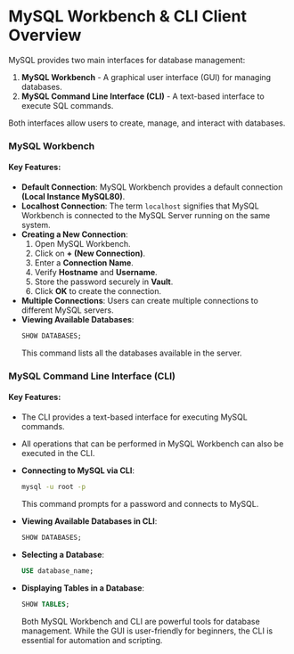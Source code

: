 # MySQL Workbench & CLI Client Overview

MySQL provides two main interfaces for database management:
1. **MySQL Workbench** - A graphical user interface (GUI) for managing databases.
2. **MySQL Command Line Interface (CLI)** - A text-based interface to execute SQL commands.

Both interfaces allow users to create, manage, and interact with databases.


### MySQL Workbench
#### Key Features:
- **Default Connection**: MySQL Workbench provides a default connection **(Local Instance MySQL80)**.
- **Localhost Connection**: The term `localhost` signifies that MySQL Workbench is connected to the MySQL Server running on the same system.
- **Creating a New Connection**:
  1. Open MySQL Workbench.
  2. Click on **+ (New Connection)**.
  3. Enter a **Connection Name**.
  4. Verify **Hostname** and **Username**.
  5. Store the password securely in **Vault**.
  6. Click **OK** to create the connection.
- **Multiple Connections**: Users can create multiple connections to different MySQL servers.
- **Viewing Available Databases**:
  ```sql
  SHOW DATABASES;
  ```
  This command lists all the databases available in the server.



### MySQL Command Line Interface (CLI)
#### Key Features:
- The CLI provides a text-based interface for executing MySQL commands.
- All operations that can be performed in MySQL Workbench can also be executed in the CLI.
- **Connecting to MySQL via CLI**:
  ```sh
  mysql -u root -p
  ```
  This command prompts for a password and connects to MySQL.
- **Viewing Available Databases in CLI**:
  ```sql
  SHOW DATABASES;
  ```
- **Selecting a Database**:
  ```sql
  USE database_name;
  ```
- **Displaying Tables in a Database**:
  ```sql
  SHOW TABLES;
  ```

  Both MySQL Workbench and CLI are powerful tools for database management. While the GUI is user-friendly for beginners, the CLI is essential for automation and scripting.
